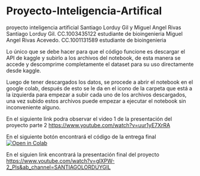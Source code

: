 # Proyecto-Inteligencia-Artifical
proyecto inteligencia artificial Santiago Lorduy Gil y Miguel Angel Rivas
Santiago Lorduy Gil. CC.1003435122 estudiante de bioingenieria 
Miguel Angel Rivas Acevedo. CC.1001131589 estudiante de bioingenieria 

Lo único que se debe hacer para que el código funcione es descargar el API de kaggle y subirlo a los archivos del notebook, de esta manera se accede y descomprime completamente el dataset para su uso directamente desde kaggle.

Luego de tener descargados los datos, se procede a abrir el notebook en el google colab, después de esto se le da en el icono de la carpeta que está a la izquierda para empezar a subir cada uno de los archivos descargados, una vez subido estos archivos puede empezar a ejecutar el notebook sin inconveniente alguno. 

En el siguiente link podra observar el video 1 de la presentación del proyecto parte 2
https://www.youtube.com/watch?v=uur1yE7XrRA

En el siguiente botón encontrará el código de la entrega final
[![Open in Colab](https://colab.research.google.com/assets/colab-badge.svg)](https://colab.research.google.com/github/Vequeth/Proyecto-inteligencia-artificial/blob/main/01_NotebookFinal.ipynb)



En el siguien link encontrará la presentación final del proyecto
https://www.youtube.com/watch?v=glXPW-2_Pls&ab_channel=SANTIAGOLORDUYGIL
